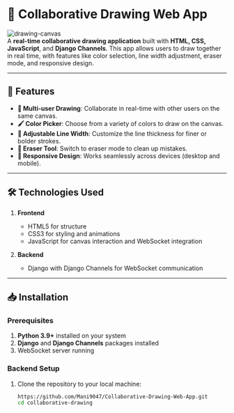# 🎨 Collaborative Drawing Web App  

![drawing-canvas](https://img.shields.io/badge/Drawing-Canvas-brightgreen)  
A **real-time collaborative drawing application** built with **HTML, CSS, JavaScript**, and **Django Channels**. This app allows users to draw together in real time, with features like color selection, line width adjustment, eraser mode, and responsive design.

---

## 🌟 Features  
- **🎨 Multi-user Drawing**: Collaborate in real-time with other users on the same canvas.  
- **🖌️ Color Picker**: Choose from a variety of colors to draw on the canvas.  
- **📏 Adjustable Line Width**: Customize the line thickness for finer or bolder strokes.  
- **🚫 Eraser Tool**: Switch to eraser mode to clean up mistakes.  
- **📱 Responsive Design**: Works seamlessly across devices (desktop and mobile).  

---

## 🛠️ Technologies Used  
1. **Frontend**  
   - HTML5 for structure  
   - CSS3 for styling and animations  
   - JavaScript for canvas interaction and WebSocket integration  

2. **Backend**  
   - Django with Django Channels for WebSocket communication  

---

## 📥 Installation  

### Prerequisites  
1. **Python 3.9+** installed on your system  
2. **Django** and **Django Channels** packages installed  
3. WebSocket server running  

### Backend Setup  
1. Clone the repository to your local machine:
   ```bash
   https://github.com/Mani9047/Collaborative-Drawing-Web-App.git
   cd collaborative-drawing
